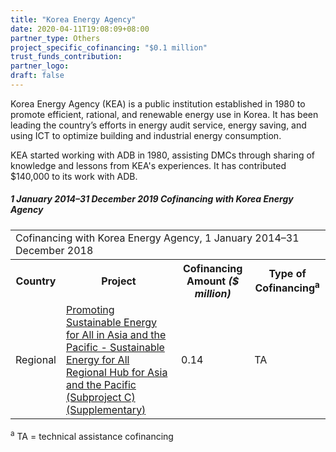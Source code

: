 ```yaml
---
title: "Korea Energy Agency"
date: 2020-04-11T19:08:09+08:00
partner_type: Others
project_specific_cofinancing: "$0.1 million"
trust_funds_contribution: 
partner_logo:
draft: false
---
```


Korea Energy Agency (KEA) is a public institution established in 1980 to promote efficient, rational, and renewable energy use in Korea. It has been leading the country’s efforts in energy audit service, energy saving, and using ICT to optimize building and industrial energy consumption.  

KEA started working with ADB in 1980, assisting DMCs through sharing of knowledge and lessons from KEA's experiences. It has contributed $140,000 to its work with ADB. 

##### _1 January 2014–31 December 2019_ Cofinancing with Korea Energy Agency

<table class="table dr-partner-table">
<tr height=40 style='mso-height-source:userset;height:30.0pt'>
<td colspan=4 height=40 class=xl109 width=868 style='height:30.0pt;
width:651pt'>Cofinancing with Korea Energy Agency, 1 January 2014–31 December
2018</td>
</tr>
<tr>
<th>Country</th>
<th>Project</th>
<th>Cofinancing Amount <em>($ million)</em></th>
<th>Type of Cofinancing<sup>a</sup></th>
</tr>
<tr>
<td>Regional</td>
<td><a href="https://www.adb.org/projects/48435-004/main" target="_blank">Promoting Sustainable Energy for All in Asia and the Pacific - Sustainable Energy for All Regional Hub for Asia and the Pacific (Subproject C) (Supplementary)</a></td>
<td>0.14 </td>
<td>TA</td>
</tr>
</table>

<p class="dr-footnote"><sup>a</sup> TA = technical assistance cofinancing</p>


